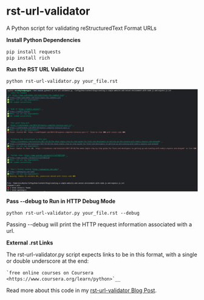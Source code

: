 # rst-url-validator
A Python script for validating reStructuredText Format URLs

**Install Python Dependencies**

```
pip install requests
pip install rich
```

**Run the RST URL Validator CLI**
```
python rst-url-validator.py your_file.rst
```

![console view of rst-url-validator.py](rst-url-validator-report.png "rst validator")


**Pass --debug to Run in HTTP Debug Mode**
```
python rst-url-validator.py your_file.rst --debug
```
Passing --debug will print the HTTP request information associated with a url.

**External .rst Links**

The rst-url-validator.py script expects links to be in this format, with a single or double underscore at the end:

```
`free online courses on Coursera <https://www.coursera.org/learn/python>`__ 
```
Read more about this code in my [rst-url-validator Blog Post](https://lofipython.com/validating-rst-links-with-rst-url-validator).

